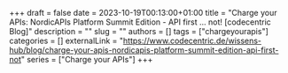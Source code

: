 +++ 
draft = false
date = 2023-10-19T00:13:00+01:00
title = "Charge your APIs: NordicAPIs Platform Summit Edition - API first ... not! [codecentric Blog]"
description = ""
slug = ""
authors = []
tags = ["chargeyourapis"]
categories = []
externalLink = "https://www.codecentric.de/wissens-hub/blog/charge-your-apis-nordicapis-platform-summit-edition-api-first-not"
series = ["Charge your APIs"]
+++
